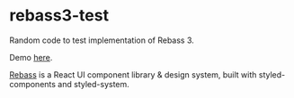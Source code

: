 # rebass3-test

Random code to test implementation of Rebass 3.

Demo [here](http://www.tosp.net.au/fcc/rebass3-card/).

[Rebass](https://rebassjs.org/) is a React UI component library & design system, built with styled-components and styled-system.

